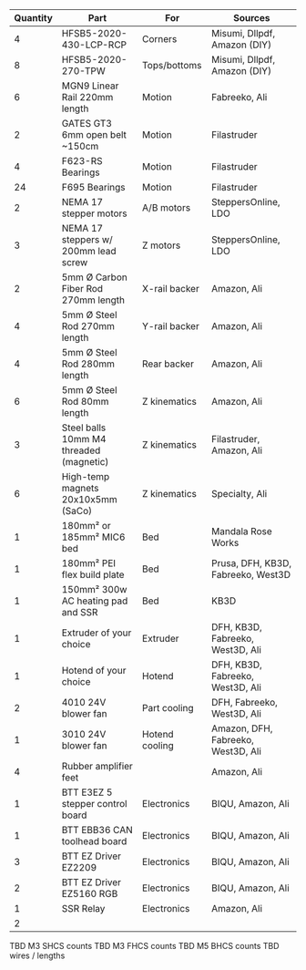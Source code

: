 
| Quantity | Part                                        | For                | Sources                             |
| -------- | --------------------------------------------| ------------------ | ----------------------------------- |
| 4        | HFSB5-2020-430-LCP-RCP                      | Corners            | Misumi, Dllpdf, Amazon (DIY)        |
| 8        | HFSB5-2020-270-TPW                          | Tops/bottoms       | Misumi, Dllpdf, Amazon (DIY)        |
| 6        | MGN9 Linear Rail 220mm length               | Motion             | Fabreeko, Ali                       |
| 2        | GATES GT3 6mm open belt ~150cm              | Motion             | Filastruder                         |
| 4        | F623-RS Bearings                            | Motion             | Filastruder                         |
| 24       | F695 Bearings                               | Motion             | Filastruder                         |
| 2        | NEMA 17 stepper motors                      | A/B motors         | SteppersOnline, LDO                 |
| 3        | NEMA 17 steppers w/ 200mm lead screw        | Z motors           | SteppersOnline, LDO                 |
| 2        | 5mm Ø Carbon Fiber Rod 270mm length         | X-rail backer      | Amazon, Ali                         |
| 4        | 5mm Ø Steel Rod 270mm length                | Y-rail backer      | Amazon, Ali                         |
| 4        | 5mm Ø Steel Rod 280mm length                | Rear backer        | Amazon, Ali                         |
| 6        | 5mm Ø Steel Rod 80mm length                 | Z kinematics       | Amazon, Ali                         |
| 3        | Steel balls 10mm M4 threaded (magnetic)     | Z kinematics       | Filastruder, Amazon, Ali            |
| 6        | High-temp magnets 20x10x5mm (SaCo)          | Z kinematics       | Specialty, Ali                      |
| 1        | 180mm² or 185mm² MIC6 bed                   | Bed                | Mandala Rose Works                  |
| 1        | 180mm² PEI flex build plate                 | Bed                | Prusa, DFH, KB3D, Fabreeko, West3D  |
| 1        | 150mm² 300w AC heating pad and SSR          | Bed                | KB3D                                |
| 1        | Extruder of your choice                     | Extruder           | DFH, KB3D, Fabreeko, West3D, Ali    |
| 1        | Hotend of your choice                       | Hotend             | DFH, KB3D, Fabreeko, West3D, Ali    |
| 2        | 4010 24V blower fan                         | Part cooling       | DFH, Fabreeko, West3D, Ali          |
| 1        | 3010 24V blower fan                         | Hotend cooling     | Amazon, DFH, Fabreeko, West3D, Ali  |
| 4        | Rubber amplifier feet                       |                    | Amazon, Ali                         |
| 1        | BTT E3EZ 5 stepper control board            | Electronics        | BIQU, Amazon, Ali                   |
| 1        | BTT EBB36 CAN toolhead board                | Electronics        | BIQU, Amazon, Ali                   |
| 3        | BTT EZ Driver EZ2209                        | Electronics        | BIQU, Amazon, Ali                   |
| 2        | BTT EZ Driver EZ5160 RGB                    | Electronics        | BIQU, Amazon, Ali                   |
| 1        | SSR Relay                                   | Electronics        | Amazon, Ali                         |
| 2        


TBD M3 SHCS counts
TBD M3 FHCS counts
TBD M5 BHCS counts
TBD wires / lengths